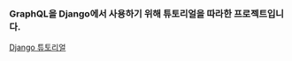 ### GraphQL을 Django에서 사용하기 위해 튜토리얼을 따라한 프로젝트입니다.

[Django 튜토리얼](https://docs.graphene-python.org/projects/django/en/latest/tutorial-plain/)

